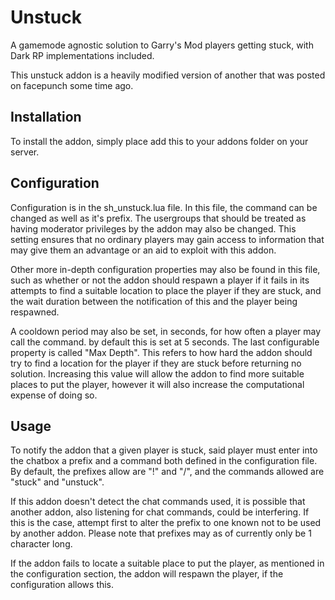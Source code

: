 # Unstuck
A gamemode agnostic solution to Garry's Mod players getting stuck, with Dark RP implementations included.

This unstuck addon is a heavily modified version of another that was posted on facepunch some time ago.

## Installation
To install the addon, simply place add this to your addons folder on your server.

## Configuration
Configuration is in the sh_unstuck.lua file. In this file, the command can be changed as well as it's prefix. The usergroups that should be treated as having moderator privileges by the addon may also be changed. This setting ensures that no ordinary players may gain access to information that may give them an advantage or an aid to exploit with this addon.

Other more in-depth configuration properties may also be found in this file, such as whether or not the addon should respawn a player if it fails in its attempts to find a suitable location to place the player if they are stuck, and the wait duration between the notification of this and the player being respawned.

A cooldown period may also be set, in seconds, for how often a player may call the command. by default this is set at 5 seconds. The last configurable property is called "Max Depth". This refers to how hard the addon should try to find a location for the player if they are stuck before returning no solution. Increasing this value will allow the addon to find more suitable places to put the player, however it will also increase the computational expense of doing so.

## Usage
To notify the addon that a given player is stuck, said player must enter into the chatbox a prefix and a command both defined in the configuration file. By default, the prefixes allow are "!" and "/", and the commands allowed are "stuck" and "unstuck". 

If this addon doesn't detect the chat commands used, it is possible that another addon, also listening for chat commands, could be interfering. If this is the case, attempt first to alter the prefix to one known not to be used by another addon. Please note that prefixes may as of currently only be 1 character long.

If the addon fails to locate a suitable place to put the player, as mentioned in the configuration section, the addon will respawn the player, if the configuration allows this.
